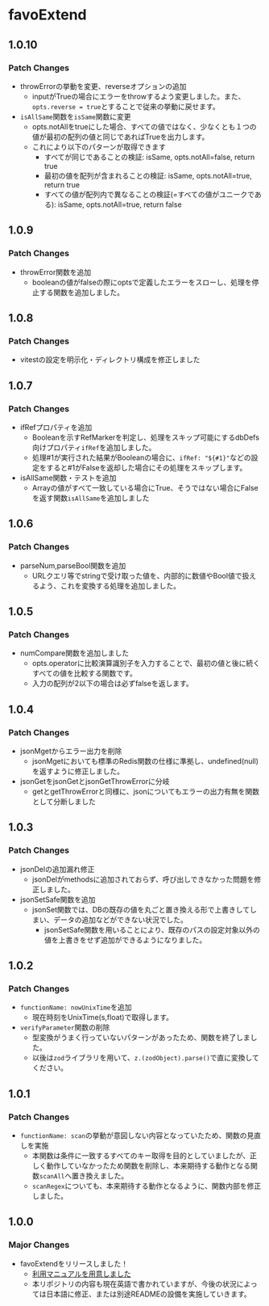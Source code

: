 # favoExtend

## 1.0.10

### Patch Changes

- throwErrorの挙動を変更、reverseオプションの追加
  - inputがTrueの場合にエラーをthrowするよう変更しました。また、`opts.reverse = true`とすることで従来の挙動に戻せます。
- `isAllSame`関数を`isSame`関数に変更
  - opts.notAllをtrueにした場合、すべての値ではなく、少なくとも１つの値が最初の配列の値と同じであればTrueを出力します。
  - これにより以下のパターンが取得できます
    - すべてが同じであることの検証: isSame, opts.notAll=false, return true
    - 最初の値を配列が含まれることの検証: isSame, opts.notAll=true, return true
    - すべての値が配列内で異なることの検証(=すべての値がユニークである): isSame, opts.notAll=true, return false

## 1.0.9

### Patch Changes

- throwError関数を追加
  - booleanの値がfalseの際にoptsで定義したエラーをスローし、処理を停止する関数を追加しました。

## 1.0.8

### Patch Changes

- vitestの設定を明示化・ディレクトリ構成を修正しました

## 1.0.7

### Patch Changes

- ifRefプロパティを追加
  - Booleanを示すRefMarkerを判定し、処理をスキップ可能にするdbDefs向けプロパティ`ifRef`を追加しました。
  - 処理#1が実行された結果がBooleanの場合に、`ifRef: "${#1}"`などの設定をすると#1がFalseを返却した場合にその処理をスキップします。
- isAllSame関数・テストを追加
  - Arrayの値がすべて一致している場合にTrue、そうではない場合にFalseを返す関数`isAllSame`を追加しました

## 1.0.6

### Patch Changes

- parseNum,parseBool関数を追加
  - URLクエリ等でstringで受け取った値を、内部的に数値やBool値で扱えるよう、これを変換する処理を追加しました。

## 1.0.5

### Patch Changes

- numCompare関数を追加しました
  - opts.operatorに比較演算識別子を入力することで、最初の値と後に続くすべての値を比較する関数です。
  - 入力の配列が2以下の場合は必ずfalseを返します。

## 1.0.4

### Patch Changes

- jsonMgetからエラー出力を削除
  - jsonMgetにおいても標準のRedis関数の仕様に準拠し、undefined(null)を返すように修正しました。
- jsonGetをjsonGetとjsonGetThrowErrorに分岐
  - getとgetThrowErrorと同様に、jsonについてもエラーの出力有無を関数として分断しました

## 1.0.3

### Patch Changes

- jsonDelの追加漏れ修正
  - jsonDelがmethodsに追加されておらず、呼び出しできなかった問題を修正しました。
- jsonSetSafe関数を追加
  - jsonSet関数では、DBの既存の値を丸ごと置き換える形で上書きしてしまい、データの追加などができない状況でした。
    - jsonSetSafe関数を用いることにより、既存のパスの設定対象以外の値を上書きをせず追加ができるようになりました。

## 1.0.2

### Patch Changes

- `functionName: nowUnixTime`を追加
  - 現在時刻をUnixTime(s,float)で取得します。
- `verifyParameter`関数の削除
  - 型変換がうまく行っていないパターンがあったため、関数を終了しました。
  - 以後は`zod`ライブラリを用いて、`z.(zodObject).parse()`で直に変換してください。

## 1.0.1

### Patch Changes

- `functionName: scan`の挙動が意図しない内容となっていたため、関数の見直しを実施
  - 本関数は条件に一致するすべてのキー取得を目的としていましたが、正しく動作していなかったため関数を削除し、本来期待する動作となる関数`scanAll`へ置き換えました。
  - `scanRegex`についても、本来期待する動作となるように、関数内部を修正しました。

## 1.0.0

### Major Changes

- favoExtendをリリースしました！
  - [利用マニュアルを用意しました](https://zenn.dev/nkte8/books/favoextend-manual)
  - 本リポジトリの内容も現在英語で書かれていますが、今後の状況によっては日本語に修正、または別途READMEの設備を実施していきます。
